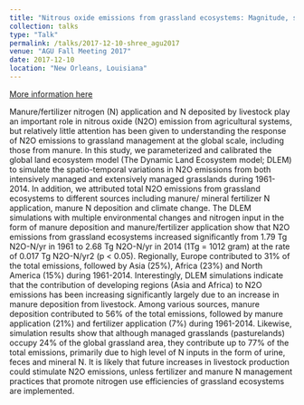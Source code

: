 ```yaml
---
title: "Nitrous oxide emissions from grassland ecosystems: Magnitude, spatio-temporal pattern and attribution"
collection: talks
type: "Talk"
permalink: /talks/2017-12-10-shree_agu2017
venue: "AGU Fall Meeting 2017"
date: 2017-12-10
location: "New Orleans, Louisiana"
---
```


[More information here](http://adsabs.harvard.edu/abs/2017AGUFM.B13B1775D)

Manure/fertilizer nitrogen (N) application and N deposited by livestock play an important role in nitrous oxide (N2O) emission from agricultural systems, but relatively little attention has been given to understanding the response of N2O emissions to grassland management at the global scale, including those from manure. In this study, we parameterized and calibrated the global land ecosystem model (The Dynamic Land Ecosystem model; DLEM) to simulate the spatio-temporal variations in N2O emissions from both intensively managed and extensively managed grasslands during 1961-2014. In addition, we attributed total N2O emissions from grassland ecosystems to different sources including manure/ mineral fertilizer N application, manure N deposition and climate change. The DLEM simulations with multiple environmental changes and nitrogen input in the form of manure deposition and manure/fertilizer application show that N2O emissions from grassland ecosystems increased significantly from 1.79 Tg N2O-N/yr in 1961 to 2.68 Tg N2O-N/yr in 2014 (1Tg = 1012 gram) at the rate of 0.017 Tg N2O-N/yr2 (p < 0.05). Regionally, Europe contributed to 31% of the total emissions, followed by Asia (25%), Africa (23%) and North America (15%) during 1961-2014. Interestingly, DLEM simulations indicate that the contribution of developing regions (Asia and Africa) to N2O emissions has been increasing significantly largely due to an increase in manure deposition from livestock. Among various sources, manure deposition contributed to 56% of the total emissions, followed by manure application (21%) and fertilizer application (7%) during 1961-2014. Likewise, simulation results show that although managed grasslands (pasturelands) occupy 24% of the global grassland area, they contribute up to 77% of the total emissions, primarily due to high level of N inputs in the form of urine, feces and mineral N. It is likely that future increases in livestock production could stimulate N2O emissions, unless fertilizer and manure N management practices that promote nitrogen use efficiencies of grassland ecosystems are implemented.
